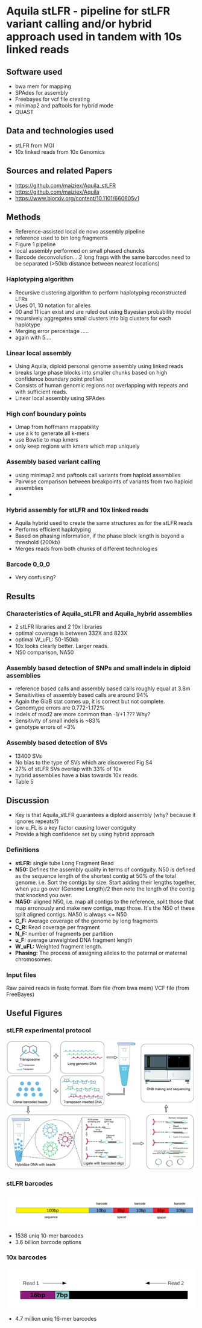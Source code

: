 
# Aquila stLFR - pipeline for stLFR variant calling and/or hybrid approach used in tandem with 10s linked reads


## Software used 

 - bwa mem for mapping
 - SPAdes for assembly
 - Freebayes for vcf file creating
 - minimap2 and paftools for hybrid mode
 - QUAST

## Data and technologies used
 - stLFR from MGI
 - 10x linked reads from 10x Genomics

## Sources and related Papers
 - https://github.com/maiziex/Aquila_stLFR
 - https://github.com/maiziex/Aquila
 - https://www.biorxiv.org/content/10.1101/660605v1

## Methods

 - Reference-assisted local de novo assembly pipeline
 - reference used to bin long fragments
 - Figure 1 pipeline
 - local assembly performed on small phased chuncks
 - Barcode deconvolution....2 long frags with the same barcodes need to be separated (>50kb distance between nearest locations)


### Haplotyping algorithm
 - Recursive clustering algorithm to perform haplotyping reconstructed LFRs
 - Uses 01, 10 notation for alleles 
 - 00 and 11 ican exist and are ruled out using Bayesian probability model
 - recursively aggregates small clusters into big clusters for each haplotype
 - Merging error percentage .....
 - again with 5.... 


### Linear local assembly
 - Using Aquila, diploid personal genome assembly using linked reads
 - breaks large phase blocks into smaller chunks based on high confidence boundary point profiles
 - Consists of human genomic regions not overlapping with repeats and with sufficient reads. 
 - Linear local assembly using SPAdes

### High conf boundary points
 - Umap from hoffmann mappability
 - use a k to generate all k-mers
 - use Bowtie to map kmers
 - only keep regions with kmers which map uniquely

### Assembly based variant calling
 - using minimap2 and paftools call variants from haploid assemblies
 - Pairwise comparison between breakpoints of variants from two haploid assemblies
 - 


### Hybrid assembly for stLFR and 10x linked reads
 - Aquila hybrid used to create the same structures as for the stLFR reads
 - Performs efficient haplotyping
 - Based on phasing information, if the phase block length is beyond a threshold (200kb)
 - Merges reads from both chunks of different technologies

### Barcode 0_0_0
 - Very confusing?


## Results

### Characteristics of Aquila_stLFR and Aquila_hybrid assemblies
 - 2 stLFR libraries and 2 10x libraries
 - optimal coverage is between 332X and 823X
 - optimal W_uFL: 50-150kb
 - 10x looks clearly better. Larger reads.
 - N50 comparison, NA50

### Assembly based detection of SNPs and small indels in diploid assemblies
 - reference based calls and assembly based calls roughly equal at 3.8m
 - Sensitivities of assembly based calls are around 94%
 - Again the GiaB stat comes up, it is correct but not complete.
 - Genomtype errors are 0.772-1.172%
 - indels of mod2 are more common than -1/+1 ??? Why?
 - Sensitivity of small indels is ~83%
 - genotype errors of ~3%

### Assembly based detection of SVs
 - 13400 SVs
 - No bias to the type of SVs which are discovered Fig S4
 - 27% of stLFR SVs overlap with 33% of 10x
 - hybrid assemblies have a bias towards 10x reads.
 - Table 5

## Discussion
 - Key is that Aquila_stLFR guarantees a diploid assembly (why? because it ignores repeats?)
 - low u_FL is a key factor causing lower contiguity
 - Provide a high confidence set by using hybrid approach

 



### Definitions
 - **stLFR:** single tube Long Fragment Read 
 - **N50:** Defines the assembly quality in terms of contiguity. N50 is defined as the sequence length of the shortest contig at 50% of the total genome. i.e. Sort the contigs by size. Start adding their lengths together, when you go over (Genome Length)/2 then note the length of the contig that knocked you over.
 - **NA50:** aligned N50, i.e. map all contigs to the reference, split those that map erronously and make new contigs, map those. It's the N50 of these split aligned contigs. NA50 is always <= N50
 - **C_F:** Average coverage of the genome by long fragments
 - **C_R:** Read coverage per fragment 
 - **N_F:** number of fragments per partition
 - **u_F:** average unweighted DNA fragment length
 - **W_uFL:** Weighted fragment length. 
 - **Phasing:** The process of assigning alleles to the paternal or maternal chromosomes.


### Input files

Raw paired reads in fastq format.
Bam file (from bwa mem)
VCF file (from FreeBayes)

## Useful Figures

### stLFR experimental protocol

![](IMAGES/stLFR.jpg)

### stLFR barcodes
![](IMAGES/stLFR-bars.png)
 - 1538 uniq 10-mer barcodes
 - 3.6 billion barcode options

### 10x barcodes
![](IMAGES/10x-barcodes.png)
 - 4.7 million uniq 16-mer barcodes

